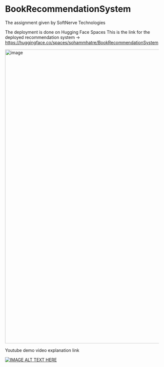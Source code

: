 # BookRecommendationSystem
The assignment given by SoftNerve Technologies

The deployment is done on Hugging Face Spaces 
This is the link for the deployed recommendation system -> https://huggingface.co/spaces/sohammhatre/BookRecommendationSystem

<img width="960" alt="image" src="https://github.com/Sohammhatre10/BookRecommendationSystem/assets/106436641/7dce2701-8bef-4d5d-bf55-875a1e7d377a">

Youtube demo video explanation link 

[![IMAGE ALT TEXT HERE](![image](https://github.com/Sohammhatre10/BookRecommendationSystem/assets/106436641/e8b9c176-c20a-43ec-a471-272013d2cbf9)
)](https://www.youtube.com/watch?v=88Hgm_HZAds)
